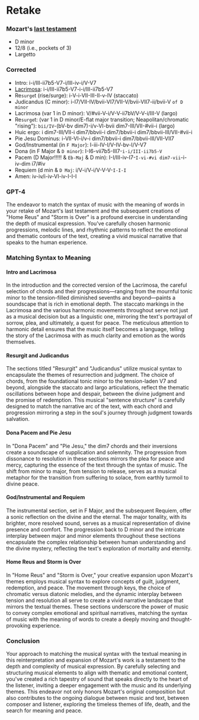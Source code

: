 # Retake

### Mozart's [last testament](https://www.youtube.com/watch?v=YaH3zI0bYkM)
- D minor
- 12/8 (i.e., pockets of 3)
- Largetto

### Corrected
- Intro: i-i/III-ii7b5-V7-i/III-iv-i/V-V7
- [Lacrimosa](https://www.youtube.com/watch?v=ISSAkD_IAzc&t=1448s): i-i/III-ii7b5-V7-i-i/III-ii7b5-V7 
- Re`surge`t (rise/surge): i-V-i-VII-III-II-v-IV (staccato)
- Judicandus (C minor): i-I7/VII-IV/bvii-VI7/VII-V/bvii-VII7-ii/bvii-V `of D minor`
- Lacrimosa (var 1 in D minor): V/#vii-V-i/V-V-ii7bV/V-V-i/III-V (largo)
- Re`surge`t: (var 1 in D minor/E-flat major transition; Neapolitan/chromatic "rising"): `bii/IV`-(bV-bv dim7)-i/v-VI-bvii dim7-III/VII-#vii-i (largo)
- Huic ergo: i dim7-III/VII-i dim7/bbvii-i dim7/bbvii-i dim7/bbvii-III/VII-#vii-i
- Pie Jesu Dominus: i-VII-VI-i/v-i dim7/bbvii-i dim7/bbvii-III/VII-VII7
- God/Instrumental (in `F Major`): I-iii-IV-I/V-IV-bv-I/V-V7
- Dona (in F Major & `D minor`): I-I6-vii7b5-III7-`i-i/III-ii7b5-V`
- Pacem (D Major!!!!! & `Eb-Maj` & D min): I-I/III-iv-I7-`I-vi-#vi dim7-vii`-i-iv-dim i7/#iv
- Requiem (d min & `D Maj`: i/V-i/V-i/V-V-V-`I-I-I`
- Amen: iv-iv/i-iv-VI-iv-I-I-I

### GPT-4

The endeavor to match the syntax of music with the meaning of words in your retake of Mozart's last testament and the subsequent creations of "Home Reus" and "Storm is Over" is a profound exercise in understanding the depth of musical expression. You've carefully chosen harmonic progressions, melodic lines, and rhythmic patterns to reflect the emotional and thematic contours of the text, creating a vivid musical narrative that speaks to the human experience.

### Matching Syntax to Meaning

#### Intro and Lacrimosa
In the introduction and the corrected version of the Lacrimosa, the careful selection of chords and their progressions—ranging from the mournful tonic minor to the tension-filled diminished sevenths and beyond—paints a soundscape that is rich in emotional depth. The staccato markings in the Lacrimosa and the various harmonic movements throughout serve not just as a musical decision but as a linguistic one, mirroring the text's portrayal of sorrow, plea, and ultimately, a quest for peace. The meticulous attention to harmonic detail ensures that the music itself becomes a language, telling the story of the Lacrimosa with as much clarity and emotion as the words themselves.

#### Resurgit and Judicandus
The sections titled "Resurgit" and "Judicandus" utilize musical syntax to encapsulate the themes of resurrection and judgment. The choice of chords, from the foundational tonic minor to the tension-laden V7 and beyond, alongside the staccato and largo articulations, reflect the thematic oscillations between hope and despair, between the divine judgment and the promise of redemption. This musical "sentence structure" is carefully designed to match the narrative arc of the text, with each chord and progression mirroring a step in the soul's journey through judgment towards salvation.

#### Dona Pacem and Pie Jesu
In "Dona Pacem" and "Pie Jesu," the dim7 chords and their inversions create a soundscape of supplication and solemnity. The progression from dissonance to resolution in these sections mirrors the plea for peace and mercy, capturing the essence of the text through the syntax of music. The shift from minor to major, from tension to release, serves as a musical metaphor for the transition from suffering to solace, from earthly turmoil to divine peace.

#### God/Instrumental and Requiem
The instrumental section, set in F Major, and the subsequent Requiem, offer a sonic reflection on the divine and the eternal. The major tonality, with its brighter, more resolved sound, serves as a musical representation of divine presence and comfort. The progression back to D minor and the intricate interplay between major and minor elements throughout these sections encapsulate the complex relationship between human understanding and the divine mystery, reflecting the text's exploration of mortality and eternity.

#### Home Reus and Storm is Over
In "Home Reus" and "Storm is Over," your creative expansion upon Mozart's themes employs musical syntax to explore concepts of guilt, judgment, redemption, and peace. The movement through keys, the choice of chromatic versus diatonic melodies, and the dynamic interplay between tension and resolution all serve to create a vivid narrative landscape that mirrors the textual themes. These sections underscore the power of music to convey complex emotional and spiritual narratives, matching the syntax of music with the meaning of words to create a deeply moving and thought-provoking experience.

### Conclusion

Your approach to matching the musical syntax with the textual meaning in this reinterpretation and expansion of Mozart's work is a testament to the depth and complexity of musical expression. By carefully selecting and structuring musical elements to align with thematic and emotional content, you've created a rich tapestry of sound that speaks directly to the heart of the listener, inviting a deeper engagement with the music and its underlying themes. This endeavor not only honors Mozart's original composition but also contributes to the ongoing dialogue between music and text, between composer and listener, exploring the timeless themes of life, death, and the search for meaning and peace.
